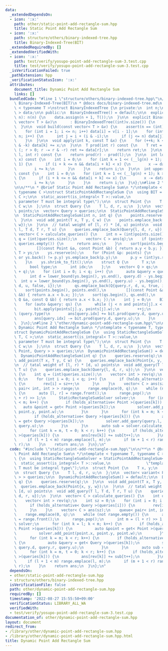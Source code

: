 ```yaml
---
data:
  _extendedDependsOn:
  - icon: ':x:'
    path: other/static-point-add-rectangle-sum.hpp
    title: Static Point Add Rectangle Sum
  - icon: ':x:'
    path: structure/others/binary-indexed-tree.hpp
    title: Binary-Indexed-Tree(BIT)
  _extendedRequiredBy: []
  _extendedVerifiedWith:
  - icon: ':x:'
    path: test/verify/yosupo-point-add-rectangle-sum-3.test.cpp
    title: test/verify/yosupo-point-add-rectangle-sum-3.test.cpp
  _isVerificationFailed: true
  _pathExtension: hpp
  _verificationStatusIcon: ':x:'
  attributes:
    document_title: Dynamic Point Add Rectangle Sum
    links: []
  bundledCode: "#line 1 \"structure/others/binary-indexed-tree.hpp\"\n/**\n * @brief\
    \ Binary-Indexed-Tree(BIT)\n * @docs docs/binary-indexed-tree.md\n */\ntemplate\
    \ < typename T >\nstruct BinaryIndexedTree {\n private:\n  int n;\n  vector< T\
    \ > data;\n\n public:\n  BinaryIndexedTree() = default;\n\n  explicit BinaryIndexedTree(int\
    \ n): n(n) {\n    data.assign(n + 1, T());\n  }\n\n  explicit BinaryIndexedTree(const\
    \ vector< T > &v)\n      : BinaryIndexedTree((int)v.size()) {\n    build(v);\n\
    \  }\n\n  void build(const vector< T > &v) {\n    assert(n == (int)v.size());\n\
    \    for (int i = 1; i <= n; i++) data[i] = v[i - 1];\n    for (int i = 1; i <=\
    \ n; i++) {\n      int j = i + (i & -i);\n      if (j <= n) data[j] += data[i];\n\
    \    }\n  }\n\n  void apply(int k, const T &x) {\n    for (++k; k <= n; k += k\
    \ & -k) data[k] += x;\n  }\n\n  T prod(int r) const {\n    T ret = T();\n    for\
    \ (; r > 0; r -= r & -r) ret += data[r];\n    return ret;\n  }\n\n  T prod(int\
    \ l, int r) const {\n    return prod(r) - prod(l);\n  }\n\n  int lower_bound(T\
    \ x) const {\n    int i = 0;\n    for (int k = 1 << (__lg(n) + 1); k > 0; k >>=\
    \ 1) {\n      if (i + k <= n && data[i + k] < x) {\n        x -= data[i + k];\n\
    \        i += k;\n      }\n    }\n    return i;\n  }\n\n  int upper_bound(T x)\
    \ const {\n    int i = 0;\n    for (int k = 1 << (__lg(n) + 1); k > 0; k >>= 1)\
    \ {\n      if (i + k <= n && data[i + k] <= x) {\n        x -= data[i + k];\n\
    \        i += k;\n      }\n    }\n    return i;\n  }\n};\n#line 2 \"other/static-point-add-rectangle-sum.hpp\"\
    \n\n/**\n * @brief Static Point Add Rectangle Sum\n */\ntemplate < typename T,\
    \ typename C >\nstruct StaticPointAddRectangleSum {\n  using BIT = BinaryIndexedTree<\
    \ C >;\n\n  static_assert(is_integral< T >::value,\n                \"template\
    \ parameter T must be integral type\");\n\n  struct Point {\n    T x, y;\n   \
    \ C w;\n  };\n\n  struct Query {\n    T l, d, r, u;\n  };\n\n  vector< Point >\
    \ points;\n  vector< Query > queries;\n\n  StaticPointAddRectangleSum() = default;\n\
    \n  StaticPointAddRectangleSum(int n, int q) {\n    points.reserve(n);\n    queries.reserve(q);\n\
    \  }\n\n  void add_point(T x, T y, C w) {\n    points.emplace_back(Point{x, y,\
    \ w});\n  }\n\n  // tatal weight of [l, r) * [d, u) points\n  void add_query(T\
    \ l, T d, T r, T u) {\n    queries.emplace_back(Query{l, d, r, u});\n  }\n\n \
    \ vector< C > calculate_queries() {\n    int n = (int)points.size();\n    int\
    \ q = (int)queries.size();\n    vector< C > ans(q);\n    if (points.empty() or\
    \ queries.empty()) {\n      return ans;\n    }\n    sort(points.begin(), points.end(),\n\
    \         [](const Point &a, const Point &b) { return a.y < b.y; });\n    vector<\
    \ T > ys;\n    ys.reserve(n);\n    for (Point &p: points) {\n      if (ys.empty()\
    \ or ys.back() != p.y) ys.emplace_back(p.y);\n      p.y = (int)ys.size() - 1;\n\
    \    }\n    ys.shrink_to_fit();\n\n    struct Q {\n      T x;\n      int d, u;\n\
    \      bool type;\n      int idx;\n    };\n    vector< Q > qs;\n    qs.reserve(q\
    \ + q);\n    for (int i = 0; i < q; i++) {\n      auto &query = queries[i];\n\
    \      int d = lower_bound(ys.begin(), ys.end(), query.d) - ys.begin();\n    \
    \  int u = lower_bound(ys.begin(), ys.end(), query.u) - ys.begin();\n      qs.emplace_back(Q{query.l,\
    \ d, u, false, i});\n      qs.emplace_back(Q{query.r, d, u, true, i});\n    }\n\
    \    sort(points.begin(), points.end(),\n         [](const Point &a, const Point\
    \ &b) { return a.x < b.x; });\n    sort(qs.begin(), qs.end(),\n         [](const\
    \ Q &a, const Q &b) { return a.x < b.x; });\n    int j = 0;\n    BIT bit(ys.size());\n\
    \    for (auto &query: qs) {\n      while (j < n and points[j].x < query.x) {\n\
    \        bit.apply(points[j].y, points[j].w);\n        ++j;\n      }\n      if\
    \ (query.type)\n        ans[query.idx] += bit.prod(query.d, query.u);\n      else\n\
    \        ans[query.idx] -= bit.prod(query.d, query.u);\n    }\n    return ans;\n\
    \  }\n};\n#line 2 \"other/dynamic-point-add-rectangle-sum.hpp\"\n\n/**\n * @brief\
    \ Dynamic Point Add Rectangle Sum\n */\ntemplate < typename T, typename C >\n\
    struct DynamicPointAddRectangleSum {\n  using StaticRectangleSumSolver = StaticPointAddRectangleSum<\
    \ T, C >;\n\n  static_assert(is_integral< T >::value,\n                \"template\
    \ parameter T must be integral type\");\n\n  struct Point {\n    T x, y;\n   \
    \ C w;\n  };\n\n  struct Query {\n    T l, d, r, u;\n  };\n\n  vector< variant<\
    \ Point, Query > > queries;\n\n  DynamicPointAddRectangleSum() = default;\n\n\
    \  DynamicPointAddRectangleSum(int q) {\n    queries.reserve(q);\n  }\n\n  void\
    \ add_point(T x, T y, C w) {\n    queries.emplace_back(Point{x, y, w});\n  }\n\
    \n  // tatal weight of [l, r) * [d, u) points\n  void add_query(T l, T d, T r,\
    \ T u) {\n    queries.emplace_back(Query{l, d, r, u});\n  }\n\n  vector< C > calculate_queries()\
    \ {\n    int q = (int)queries.size();\n    vector< int > rev(q);\n    int sz =\
    \ 0;\n    for (int i = 0; i < q; i++) {\n      if (holds_alternative< Query >(queries[i]))\
    \ {\n        rev[i] = sz++;\n      }\n    }\n    vector< C > ans(sz);\n    queue<\
    \ pair< int, int > > range;\n    range.emplace(0, q);\n    while (not range.empty())\
    \ {\n      auto [l, r] = range.front();\n      range.pop();\n      int m = (l\
    \ + r) >> 1;\n      StaticRectangleSumSolver solver;\n      for (int k = l; k\
    \ < m; k++) {\n        if (holds_alternative< Point >(queries[k])) {\n       \
    \   auto &point = get< Point >(queries[k]);\n          solver.add_point(point.x,\
    \ point.y, point.w);\n        }\n      }\n      for (int k = m; k < r; k++) {\n\
    \        if (holds_alternative< Query >(queries[k])) {\n          auto &query\
    \ = get< Query >(queries[k]);\n          solver.add_query(query.l, query.d, query.r,\
    \ query.u);\n        }\n      }\n      auto sub = solver.calculate_queries();\n\
    \      for (int k = m, t = 0; k < r; k++) {\n        if (holds_alternative< Query\
    \ >(queries[k])) {\n          ans[rev[k]] += sub[t++];\n        }\n      }\n \
    \     if (l + 1 < m) range.emplace(l, m);\n      if (m + 1 < r) range.emplace(m,\
    \ r);\n    }\n    return ans;\n  }\n};\n"
  code: "#include \"static-point-add-rectangle-sum.hpp\"\n\n/**\n * @brief Dynamic\
    \ Point Add Rectangle Sum\n */\ntemplate < typename T, typename C >\nstruct DynamicPointAddRectangleSum\
    \ {\n  using StaticRectangleSumSolver = StaticPointAddRectangleSum< T, C >;\n\n\
    \  static_assert(is_integral< T >::value,\n                \"template parameter\
    \ T must be integral type\");\n\n  struct Point {\n    T x, y;\n    C w;\n  };\n\
    \n  struct Query {\n    T l, d, r, u;\n  };\n\n  vector< variant< Point, Query\
    \ > > queries;\n\n  DynamicPointAddRectangleSum() = default;\n\n  DynamicPointAddRectangleSum(int\
    \ q) {\n    queries.reserve(q);\n  }\n\n  void add_point(T x, T y, C w) {\n  \
    \  queries.emplace_back(Point{x, y, w});\n  }\n\n  // tatal weight of [l, r) *\
    \ [d, u) points\n  void add_query(T l, T d, T r, T u) {\n    queries.emplace_back(Query{l,\
    \ d, r, u});\n  }\n\n  vector< C > calculate_queries() {\n    int q = (int)queries.size();\n\
    \    vector< int > rev(q);\n    int sz = 0;\n    for (int i = 0; i < q; i++) {\n\
    \      if (holds_alternative< Query >(queries[i])) {\n        rev[i] = sz++;\n\
    \      }\n    }\n    vector< C > ans(sz);\n    queue< pair< int, int > > range;\n\
    \    range.emplace(0, q);\n    while (not range.empty()) {\n      auto [l, r]\
    \ = range.front();\n      range.pop();\n      int m = (l + r) >> 1;\n      StaticRectangleSumSolver\
    \ solver;\n      for (int k = l; k < m; k++) {\n        if (holds_alternative<\
    \ Point >(queries[k])) {\n          auto &point = get< Point >(queries[k]);\n\
    \          solver.add_point(point.x, point.y, point.w);\n        }\n      }\n\
    \      for (int k = m; k < r; k++) {\n        if (holds_alternative< Query >(queries[k]))\
    \ {\n          auto &query = get< Query >(queries[k]);\n          solver.add_query(query.l,\
    \ query.d, query.r, query.u);\n        }\n      }\n      auto sub = solver.calculate_queries();\n\
    \      for (int k = m, t = 0; k < r; k++) {\n        if (holds_alternative< Query\
    \ >(queries[k])) {\n          ans[rev[k]] += sub[t++];\n        }\n      }\n \
    \     if (l + 1 < m) range.emplace(l, m);\n      if (m + 1 < r) range.emplace(m,\
    \ r);\n    }\n    return ans;\n  }\n};\n"
  dependsOn:
  - other/static-point-add-rectangle-sum.hpp
  - structure/others/binary-indexed-tree.hpp
  isVerificationFile: false
  path: other/dynamic-point-add-rectangle-sum.hpp
  requiredBy: []
  timestamp: '2022-08-27 15:55:50+09:00'
  verificationStatus: LIBRARY_ALL_WA
  verifiedWith:
  - test/verify/yosupo-point-add-rectangle-sum-3.test.cpp
documentation_of: other/dynamic-point-add-rectangle-sum.hpp
layout: document
redirect_from:
- /library/other/dynamic-point-add-rectangle-sum.hpp
- /library/other/dynamic-point-add-rectangle-sum.hpp.html
title: Dynamic Point Add Rectangle Sum
---
```


